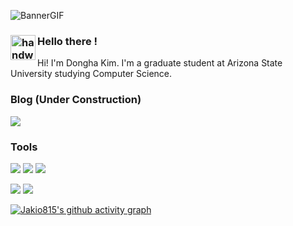 ![BannerGIF](https://github.com/Jakio815/Jakio815/blob/master/standard.gif)


### <img alt="handwavegif" src="https://user-images.githubusercontent.com/39513876/112366216-8cfe7400-8cfe-11eb-8116-7d3dbae20e97.gif" width='40' align="left"/> Hello there !

Hi! I'm Dongha Kim. I'm a graduate student at Arizona State University studying Computer Science.

### Blog (Under Construction)
<a href="https://Jakio815.github.io/" target="_blank"><img src="https://img.shields.io/badge/About me in my Blog-181717?style=for-the-badge&logo=GitHub&logoColor=white"/></a> 

### Tools

<img src="https://img.shields.io/badge/C-A8B9CC?style=flat-square&logo=C&logoColor=white"/> <img src="https://img.shields.io/badge/Python-3776AB?style=flat-square&logo=Python&logoColor=white"/> <img src="https://img.shields.io/badge/Java-007396?style=flat-square&logo=Java&logoColor=white"/>

<img src="https://img.shields.io/badge/Pytorch-EE4C2C?style=flat-square&logo=Pytorch&logoColor=white"/> <img src="https://img.shields.io/badge/Git-F05032?style=flat-square&logo=Git&logoColor=white"/>

[![Jakio815's github activity graph](https://github-readme-activity-graph.vercel.app/graph?username=Jakio815&theme=github-compact)](https://github.com/ashutosh00710/github-readme-activity-graph)
